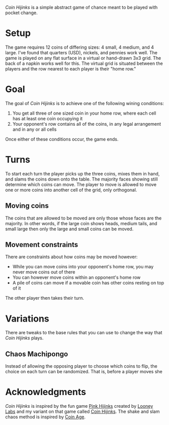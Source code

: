 *Coin Hijinks* is a simple abstract game of chance meant to be played with pocket change.

Setup
=====

The game requires 12 coins of differing sizes: 4 small, 4 medium, and 4 large. I've found that quarters (USD), nickels, and pennies work well.  The game is played on any flat surface in a virtual or hand-drawn 3x3 grid.  The back of a napkin works well for this.  The virtual grid is situated between the players and the row nearest to each player is their "home row."

Goal
====

The goal of *Coin Hijinks* is to achieve one of the following wining conditions:

 1. You get all three of one sized coin in your home 
    row, where each cell has at least one coin occupying it
 2. Your opponent's row contains all of the coins, in any
    legal arrangement and in any or all cells

Once either of these conditions occur, the game ends.

Turns
=====

To start each turn the player picks up the three coins, mixes them in hand, and slams the coins down onto the table. The majority faces showing still determine which coins can move. The player to move is allowed to move one or more coins into another cell of the grid, only orthogonal.

## Moving coins

The coins that are allowed to be moved are only those whose faces are the majority. In other words, if the large coin shows heads, medium tails, and small large then only the large and small coins can be moved.

## Movement constraints

There are constraints about how coins may be moved however:

 * While you can move coins into your opponent's home row, 
   you may never move coins out of there
 * You can however move coins within an opponent's home row
 * A pile of coins can move if a movable coin has other coins
   resting on top of it

The other player then takes their turn.

Variations
==========

There are tweaks to the base rules that you can use to change the way that *Coin Hijinks* plays.

## Chaos Machipongo

Instead of allowing the opposing player to choose which coins to flip, the choice on each turn can be randomized.  That is, before a player moves she 

Acknowledgments
===============

*Coin Hijinks* is inspired by the fun game [Pink Hijinks](http://www.looneylabs.com/games/pink-hijinks) created by [Looney Labs](http://www.looneylabs.com) and my variant on that game called [Coin Hijinks](https://github.com/fogus/spiel/tree/master/taschenspiele/coin-hijinks).  The shake and slam chaos method is inspired by [Coin Age](http://boardgamegeek.com/boardgame/146130/coin-age).